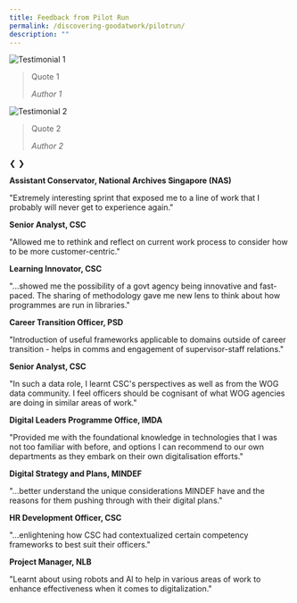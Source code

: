 ```yaml
---
title: Feedback from Pilot Run
permalink: /discovering-goodatwork/pilotrun/
description: ""
---
```

<div class="slideshow-container">
  <div class="testimonial-slide">
    <img src="path/to/image1.jpg" alt="Testimonial 1">
    <blockquote>
      <p>Quote 1</p>
      <cite>Author 1</cite>
    </blockquote>
  </div>

  <div class="testimonial-slide">
    <img src="path/to/image2.jpg" alt="Testimonial 2">
    <blockquote>
      <p>Quote 2</p>
      <cite>Author 2</cite>
    </blockquote>
  </div>

  <!-- Add more slides as needed -->

 <a class="prev" onclick="changeSlide(-1)">&#10094;</a>
  <a class="next" onclick="changeSlide(1)">&#10095;</a>
</div>


**Assistant Conservator, National Archives Singapore (NAS)**

"Extremely interesting sprint that exposed me to a line of work that I probably will never get to experience again."

**Senior Analyst, CSC**

"Allowed me to rethink and reflect on current work process to consider how to be more customer-centric."

**Learning Innovator, CSC**

"...showed me the possibility of a govt agency being innovative and fast- paced. The sharing of methodology gave me new lens to think about how programmes are run in libraries."

**Career Transition Officer, PSD**

"Introduction of useful frameworks applicable to domains outside of career transition - helps in comms and engagement of supervisor-staff relations."

**Senior Analyst, CSC**

"In such a data role, I learnt CSC's perspectives as well as from the WOG data community. I feel officers should be cognisant of what WOG agencies are doing in similar areas of work."

**Digital Leaders Programme Office, IMDA**

"Provided me with the foundational knowledge in technologies that I was not too familiar with before, and options I can recommend to our own departments as they embark on their own digitalisation efforts."

**Digital Strategy and Plans, MINDEF**

"...better understand the unique considerations MINDEF have and the reasons for them pushing through with their digital plans."

**HR Development Officer, CSC**

"…enlightening how CSC had contextualized certain competency frameworks to best suit their officers."

**Project Manager, NLB**

"Learnt about using robots and Al to help in various areas of work to enhance effectiveness when it comes to digitalization."
